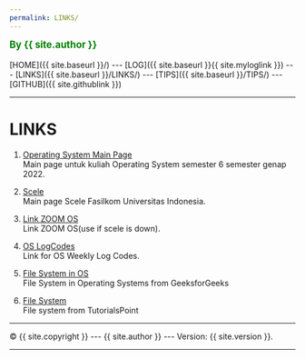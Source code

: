 ```yaml
---
permalink: LINKS/
---
```

<span style="color:green; font-weight:bold; font-size:larger;">By {{ site.author }}</span>
<br><br>
[HOME]({{ site.baseurl }}/) ---
[LOG]({{ site.baseurl }}{{ site.myloglink }}) ---
[LINKS]({{ site.baseurl }}/LINKS/) ---
[TIPS]({{ site.baseurl }}/TIPS/) ---
[GITHUB]({{ site.githublink }})
<br>
<hr>

# LINKS

1. [Operating System Main Page](https://os.vlsm.org/)<br>
Main page untuk kuliah Operating System semester 6 semester genap 2022.

2. [Scele](https://scele.cs.ui.ac.id/)<br>
Main page Scele Fasilkom Universitas Indonesia.

3. [Link ZOOM OS](https://zoom.us/j/99547756705)<br>
Link ZOOM OS(use if scele is down).

4. [OS LogCodes](https://osp4diss.vlsm.org/ETC/logCodes.txt)<br>
Link for OS Weekly Log Codes.

5. [File System in OS](https://www.geeksforgeeks.org/file-systems-in-operating-system/)<br>
File System in Operating Systems from GeeksforGeeks

6. [File System](https://www.tutorialspoint.com/operating_system/os_file_system.htm)<br>
File system from TutorialsPoint 
<hr>
&copy; {{ site.copyright }} --- {{ site.author }} --- Version: {{ site.version }}.
<hr>
<br>
